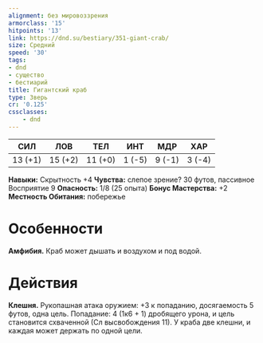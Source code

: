 ```yaml
---
alignment: без мировоззрения
armorclass: '15'
hitpoints: '13'
link: https://dnd.su/bestiary/351-giant-crab/
size: Средний
speed: '30'
tags:
- dnd
- существо
- бестиарий
title: Гигантский краб
type: Зверь
cr: '0.125'
cssclasses:
    - dnd
---
```



| СИЛ | ЛОВ | ТЕЛ | ИНТ | МДР | ХАР |
|---|---|---|---|---|---|
| 13 (+1) | 15 (+2) | 11 (+0) | 1 (-5) | 9 (-1) | 3 (-4) |
**Навыки:** Скрытность +4
**Чувства:** слепое зрение? 30 футов, пассивное Восприятие 9
**Опасность:** 1/8 (25 опыта)
**Бонус Мастерства:** +2
**Местность Обитания:** побережье


# Особенности
**Амфибия.** Краб может дышать и воздухом и под водой.


# Действия
**Клешня.** Рукопашная атака оружием: +3 к попаданию, досягаемость 5 футов, одна цель. Попадание: 4 (1к6 + 1) дробящего урона, и цель становится схваченной (Сл высвобождения 11). У краба две клешни, и каждая может держать по одной цели.